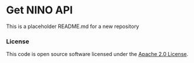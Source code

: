 
# Get NINO API

This is a placeholder README.md for a new repository

### License


This code is open source software licensed under the [Apache 2.0 License]("http://www.apache.org/licenses/LICENSE-2.0.html").
